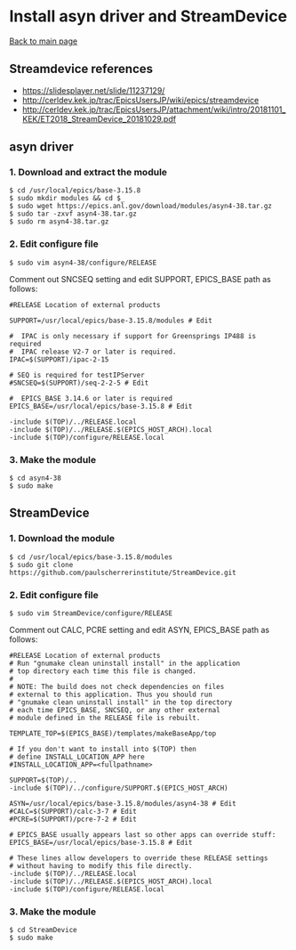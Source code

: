 # Install asyn driver and StreamDevice

[Back to main page](../index.md)

## Streamdevice references
- <https://slidesplayer.net/slide/11237129/>
- <http://cerldev.kek.jp/trac/EpicsUsersJP/wiki/epics/streamdevice>
- <http://cerldev.kek.jp/trac/EpicsUsersJP/attachment/wiki/intro/20181101_KEK/ET2018_StreamDevice_20181029.pdf>

## asyn driver

### 1. Download and extract the module

```shell
$ cd /usr/local/epics/base-3.15.8
$ sudo mkdir modules && cd $_
$ sudo wget https://epics.anl.gov/download/modules/asyn4-38.tar.gz
$ sudo tar -zxvf asyn4-38.tar.gz
$ sudo rm asyn4-38.tar.gz
```

### 2. Edit configure file

```shell
$ sudo vim asyn4-38/configure/RELEASE
```

Comment out SNCSEQ setting and edit SUPPORT, EPICS_BASE path as follows:

``` shell
#RELEASE Location of external products

SUPPORT=/usr/local/epics/base-3.15.8/modules # Edit

#  IPAC is only necessary if support for Greensprings IP488 is required
#  IPAC release V2-7 or later is required.
IPAC=$(SUPPORT)/ipac-2-15

# SEQ is required for testIPServer
#SNCSEQ=$(SUPPORT)/seq-2-2-5 # Edit

#  EPICS_BASE 3.14.6 or later is required
EPICS_BASE=/usr/local/epics/base-3.15.8 # Edit

-include $(TOP)/../RELEASE.local
-include $(TOP)/../RELEASE.$(EPICS_HOST_ARCH).local
-include $(TOP)/configure/RELEASE.local
```

### 3. Make the module

```shell
$ cd asyn4-38
$ sudo make
```

## StreamDevice

### 1. Download the module

``` shell
$ cd /usr/local/epics/base-3.15.8/modules
$ sudo git clone https://github.com/paulscherrerinstitute/StreamDevice.git
```

### 2. Edit configure file

```shell
$ sudo vim StreamDevice/configure/RELEASE
```

Comment out CALC, PCRE setting and edit ASYN, EPICS_BASE path as follows:

```shell
#RELEASE Location of external products
# Run "gnumake clean uninstall install" in the application
# top directory each time this file is changed.
#
# NOTE: The build does not check dependencies on files
# external to this application. Thus you should run
# "gnumake clean uninstall install" in the top directory
# each time EPICS_BASE, SNCSEQ, or any other external
# module defined in the RELEASE file is rebuilt.

TEMPLATE_TOP=$(EPICS_BASE)/templates/makeBaseApp/top

# If you don't want to install into $(TOP) then
# define INSTALL_LOCATION_APP here
#INSTALL_LOCATION_APP=<fullpathname>

SUPPORT=$(TOP)/..
-include $(TOP)/../configure/SUPPORT.$(EPICS_HOST_ARCH)

ASYN=/usr/local/epics/base-3.15.8/modules/asyn4-38 # Edit
#CALC=$(SUPPORT)/calc-3-7 # Edit
#PCRE=$(SUPPORT)/pcre-7-2 # Edit

# EPICS_BASE usually appears last so other apps can override stuff:
EPICS_BASE=/usr/local/epics/base-3.15.8 # Edit

# These lines allow developers to override these RELEASE settings
# without having to modify this file directly.
-include $(TOP)/../RELEASE.local
-include $(TOP)/../RELEASE.$(EPICS_HOST_ARCH).local
-include $(TOP)/configure/RELEASE.local
```

### 3. Make the module

```shell
$ cd StreamDevice
$ sudo make
```



